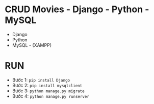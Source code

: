 # CRUD Movies - Django - Python - MySQL
- Django
- Python
- MySQL - (XAMPP)
# RUN
- Bước 1: `pip install Django`
- Bước 2: `pip install mysqlclient`
- Bước 3: `python manage.py migrate`
- Bước 4: `python manage.py runserver`
